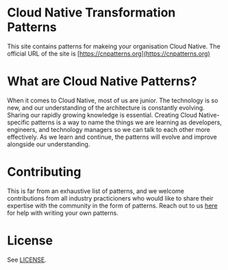 # Cloud Native Transformation Patterns
This site contains patterns for makeing your organisation Cloud Native. The official URL of the site is [https://cnpatterns.org](https://cnpatterns.org)

# What are Cloud Native Patterns?
When it comes to Cloud Native, most of us are junior. The technology is so new, and our understanding of the architecture is constantly evolving. Sharing our rapidly growing knowledge is essential. Creating Cloud Native-specific patterns is a way to name the things we are learning as developers, engineers, and technology managers so we can talk to each other more effectively. As we learn and continue, the patterns will evolve and improve alongside our understanding.

# Contributing
This is far from an exhaustive list of patterns, and we welcome contributions from all industry practicioners who would like
to share their expertise with the community in the form of patterns.
Reach out to us [here](https://cnpatterns.org/contact-us) for help with writing your own patterns.

# License
See [LICENSE](LICENSE).
